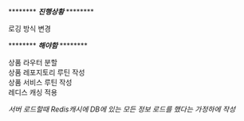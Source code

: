 ******** ***진행상황*** ********  

로깅 방식 변경  

******** ***해야함*** ********  

상품 라우터 분할  
상품 레포지토리 루틴 작성  
상품 서비스 루틴 작성  
레디스 캐싱 적용  

*서버 로드할때 Redis캐시에 DB에 있는 모든 정보 로드를 했다는 가정하에 작성*
